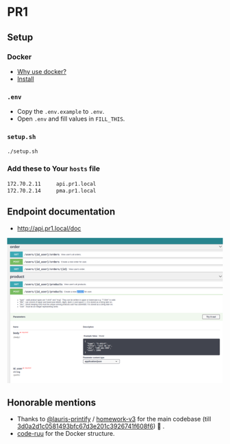 # PR1

## Setup

### Docker

* [Why use docker?](Why-use-docker.md)
* [Install](https://github.com/janis-rullis/dev/blob/master/Docker/README.md#install)

### `.env`

- Copy the `.env.example` to `.env`.
- Open `.env` and fill values in `FILL_THIS`.

### `setup.sh`

```shell
./setup.sh
```

### Add these to Your `hosts` file

```
172.70.2.11     api.pr1.local
172.70.2.14     pma.pr1.local
```

## Endpoint documentation

* http://api.pr1.local/doc

![doc.png](doc.png)

## Honorable mentions

* Thanks to [@lauris-printify](https://github.com/lauris-printify) / [homework-v3](https://github.com/lauris-printify/homework-v3) for the main codebase (till [3d0a2d1c0581493bfc67d3e201c3926741f608f6](https://github.com/janis-rullis/pr1/commit/3d0a2d1c0581493bfc67d3e201c3926741f608f6)) :clap: .
* [code-ruu](https://github.com/janis-rullis/code-ruu) for the Docker structure.
